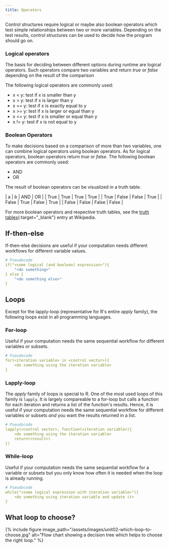 ```yaml
---
title: Operators
---
```


Control structures require logical or maybe also boolean operators which test simple relationships between two or more variables. Depending on the test results, control structures can be used to decide how the program should go on.

### Logical operators
The basis for deciding between different options during runtime are logical operators. Such operators compare two variables and return *true* or *false* depending on the result of the comparison

The following logical operators are commonly used:
* x < y: test if x is smaller than y
* x > y: test if x is larger than y
* x == y: test if x is exactly equal to y
* x >= y: test if x is larger or egual than y
* x <= y: test if x is smaller or equal than y
* x != y: test if x is not equal to y

### Boolean Operators
To make decisions based on a comparison of more than two variables, one can combine logical operators using boolean operators. As for logical operators, boolean operators return *true* or *false*.
The following boolean operators are commonly used:

* AND
* OR

The result of boolean operators can be visualized in a truth table.


| a    | b    | AND  | OR   |
| True | True | True | True | 
| True | False | False | True | 
| False | True | False | True | 
| False | False | False | False | 

For more boolean operators and respective truth tables, see the [truth tables](https://en.wikipedia.org/wiki/Truth_table){:target="_blank"} entry at Wikipedia.

## If-then-else
If-then-else decisions are useful if your computation needs different workflows for different variable values.
```yaml
# Pseudocode
if("<some logical (and boolean) expression>"){
    "<do something>"
} else {
    "<do something else>"
}
```

## Loops
Except for the lapply-loop (representative for R's entire *apply* family), the following loops exist in all programming languages.

### For-loop
Useful if your computation needs the same sequential workflow for different variables or subsets.
```yaml
# Pseudocode
for(<iteration variable> in <control vector>){
    <do something using the iteration variable>
}
```

### Lapply-loop
The *apply* family of loops is special to R. One of the most used loops of this family is `lapply`. It is largely compareable to a for-loop but calls a function for each iteration and returns a list of the function's results. Hence, it is useful if your computation needs the same sequential workflow for different variables or subsets *and* you want the results returned in a list.
```yaml
# Pseudocode
lapply(<control vector>, function(<iteration variable>){
    <do something using the iteration variable>
    return(<result>)
})
```

### While-loop
Useful if your computation needs the same sequential workflow for a variable or subsets but you only know how often it is needed when the loop is already running.
```yaml
# Pseudocode
while("<some logical expression with iteration variable>"){
    <do something using iteration variable and update it>
}
```

## What loop to choose?
{% include figure image_path="/assets/images/unit02-which-loop-to-choose.jpg" alt="Flow chart showing a decision tree which helps to choose the right loop." %}